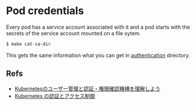 
# Pod credentials

Every pod has a service account associated with it and a pod starts with the secrets of the service account mounted on a file sytem.

```sh
$ make cat-sa-dir
```

This gets the same information what you can get in [authentication](../authentication/README.md) directory.

## Refs

* [Kubernetesのユーザー管理と認証・権限確認機構を理解しよう](https://knowledge.sakura.ad.jp/21129/)
* [Kubernetes の認証とアクセス制御](https://naokirin.hatenablog.com/entry/2018/05/03/213023)

